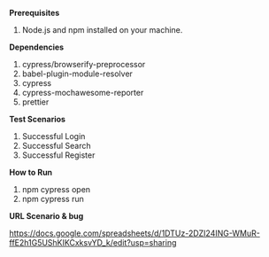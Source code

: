 **Prerequisites**
1. Node.js and npm installed on your machine.

**Dependencies**
1. cypress/browserify-preprocessor
2. babel-plugin-module-resolver
3. cypress
4. cypress-mochawesome-reporter
5. prettier

**Test Scenarios**
1. Successful Login
2. Successful Search
3. Successful Register

**How to Run**
1. npm cypress open
2. npm cypress run

**URL Scenario & bug**

https://docs.google.com/spreadsheets/d/1DTUz-2DZI24ING-WMuR-ffE2h1G5UShKIKCxksvYD_k/edit?usp=sharing
